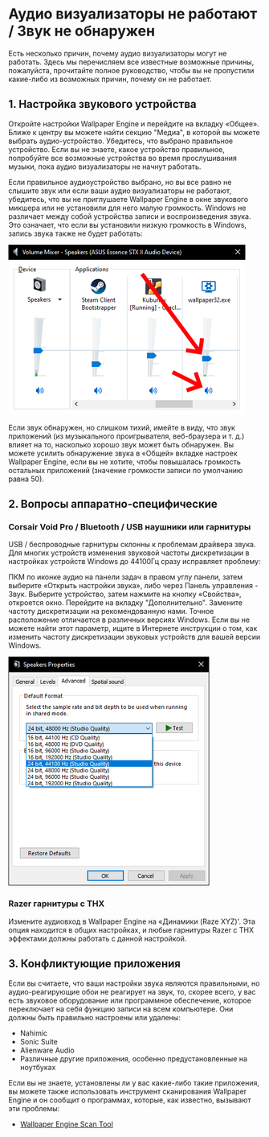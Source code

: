 # Аудио визуализаторы не работают / Звук не обнаружен

Есть несколько причин, почему аудио визуализаторы могут не работать. Здесь мы перечисляем все известные возможные причины, пожалуйста, прочитайте полное руководство, чтобы вы не пропустили какие-либо из возможных причин, почему он не работает.

## 1. Настройка звукового устройства
Откройте настройки Wallpaper Engine и перейдите на вкладку «Общее». Ближе к центру вы можете найти секцию "Медиа", в которой вы можете выбрать аудио-устройство. Убедитесь, что выбрано правильное устройство. Если вы не знаете, какое устройство правильное, попробуйте все возможные устройства во время прослушивания музыки, пока аудио визуализаторы не начнут работать.

Если правильное аудиоустройство выбрано, но вы все равно не слышите звук или если ваши аудио визуализаторы не работают, убедитесь, что вы не приглушаете Wallpaper Engine в окне звукового микшера или не установили для него малую громкость. Windows не различает между собой устройства записи и воспроизведения звука. Это означает, что если вы установили низкую громкость в Windows, запись звука также не будет работать:

![Увеличьте звук и включите звук от Wallpaper Engine в аудиомикшере Windows](./audiomixer.png)

Если звук обнаружен, но слишком тихий, имейте в виду, что звук приложений (из музыкального проигрывателя, веб-браузера и т. д.) влияет на то, насколько хорошо звук может быть обнаружен. Вы можете усилить обнаружение звука в «Общей» вкладке настроек Wallpaper Engine, если вы не хотите, чтобы повышалась громкость остальных приложений (значение громкости записи по умолчанию равна 50).

## 2. Вопросы аппаратно-специфические

### Corsair Void Pro / Bluetooth / USB наушники или гарнитуры

USB / беспроводные гарнитуры склонны к проблемам драйвера звука. Для многих устройств изменения звуковой частоты дискретизации в настройках устройств Windows до 44100Гц сразу исправляет проблему:

ПКМ по иконке аудио на панели задач в правом углу панели, затем выберите «Открыть настройки звука», либо через Панель управления - Звук. Выберите устройство, затем нажмите на кнопку «Свойства», откроется окно. Перейдите на вкладку "Дополнительно". Замените частоту дискретизации на рекомендованную нами. Точное расположение отличается в различных версиях Windows. Если вы не можете найти этот параметр, ищите в Интернете инструкции о том, как изменить частоту дискретизации звуковых устройств для вашей версии Windows.

![Установите частоту дискретизации в "24 бита, 44100 Гц"](./samplingrate.png)

### Razer гарнитуры с ТНХ

Измените аудиовход в Wallpaper Engine на «Динамики (Raze XYZ)'. Эта опция находится в общих настройках, и любые гарнитуры Razer с THX эффектами должны работать с данной настройкой.

## 3. Конфликтующие приложения

Если вы считаете, что ваши настройки звука являются правильными, но аудио-реагирующие обои не реагирует на звук, то, скорее всего, у вас есть звуковое оборудование или программное обеспечение, которое переключает на себя функцию записи на всем компьютере. Они должны быть правильно настроены или удалены:

* Nahimic
* Sonic Suite
* Alienware Audio
* Различные другие приложения, особенно предустановленные на ноутбуках

Если вы не знаете, установлены ли у вас какие-либо такие приложения, вы можете также использовать инструмент сканирования Wallpaper Engine и он сообщит о программах, которые, как известно, вызывают эти проблемы:

* [Wallpaper Engine Scan Tool](/debug/scantool.html)

